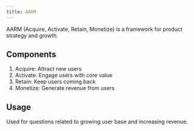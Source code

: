 ```yaml
---
title: AARM
---
```


AARM (Acquire, Activate, Retain, Monetize) is a framework for product strategy and growth.

## Components

1. Acquire: Attract new users
2. Activate: Engage users with core value
3. Retain: Keep users coming back
4. Monetize: Generate revenue from users

## Usage

Used for questions related to growing user base and increasing revenue.
